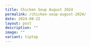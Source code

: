 ```yaml
---
title: Chicken Soup August 2024
permalink: /chicken-soup-august-2024/
date: 2024-08-22
layout: post
description: ""
image: ""
variant: tiptap
---
```

